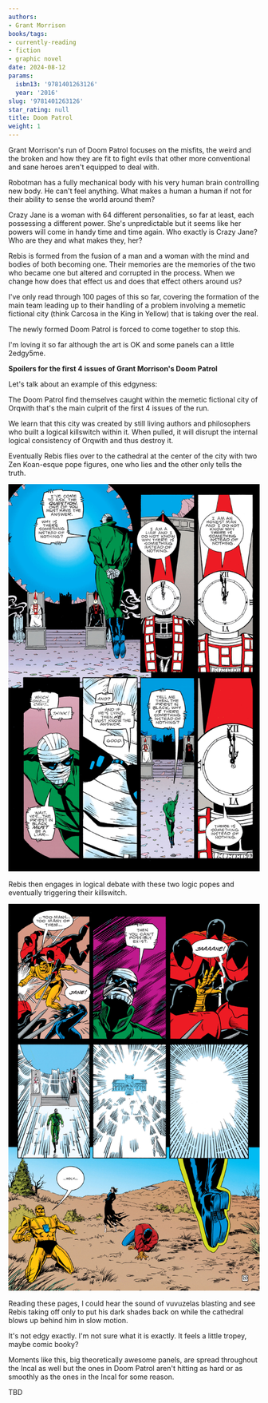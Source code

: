 ```yaml
---
authors:
- Grant Morrison
books/tags:
- currently-reading
- fiction
- graphic novel
date: 2024-08-12
params:
  isbn13: '9781401263126'
  year: '2016'
slug: '9781401263126'
star_rating: null
title: Doom Patrol
weight: 1
---
```


Grant Morrison's run of Doom Patrol focuses on the misfits, the weird and the broken and how they are fit to fight evils that other more conventional and sane heroes aren't equipped to deal with.

<!--more-->

Robotman has a fully mechanical body with his very human brain controlling new body. He can't feel anything. What makes a human a human if not for their ability to sense the world around them?

Crazy Jane is a woman with 64 different personalities, so far at least, each possessing a different power. She's unpredictable but it seems like her powers will come in handy time and time again. Who exactly is Crazy Jane? Who are they and what makes they, her?

Rebis is formed from the fusion of a man and a woman with the mind and bodies of both becoming one. Their memories are the memories of the two who became one but altered and corrupted in the process. When we change how does that effect us and does that effect others around us?

I've only read through 100 pages of this so far, covering the formation of the main team leading up to their handling of a problem involving a memetic fictional city (think Carcosa in the King in Yellow) that is taking over the real.

The newly formed Doom Patrol is forced to come together to stop this.

I'm loving it so far although the art is OK and some panels can a little 2edgy5me.

**Spoilers for the first 4 issues of Grant Morrison's Doom Patrol**

Let's talk about an example of this edgyness:

The Doom Patrol find themselves caught within the memetic fictional city of Orqwith that's the main culprit of the first 4 issues of the run.

We learn that this city was created by still living authors and philosophers who built a logical killswitch within it. When pulled, it will disrupt the internal logical consistency of Orqwith and thus destroy it.

Eventually Rebis flies over to the cathedral at the center of the city with two Zen Koan-esque pope figures, one who lies and the other only tells the truth. 

![](p103.jpg)

Rebis then engages in logical debate with these two logic popes and eventually triggering their killswitch. 

![](p104.jpg)

Reading these pages, I could hear the sound of vuvuzelas blasting and see Rebis taking off only to put his dark shades back on while the cathedral blows up behind him in slow motion.

It's not edgy exactly. I'm not sure what it is exactly. It feels a little tropey, maybe comic booky?

Moments like this, big theoretically awesome panels, are spread throughout the Incal as well but the ones in Doom Patrol aren't hitting as hard or as smoothly as the ones in the Incal for some reason.

TBD